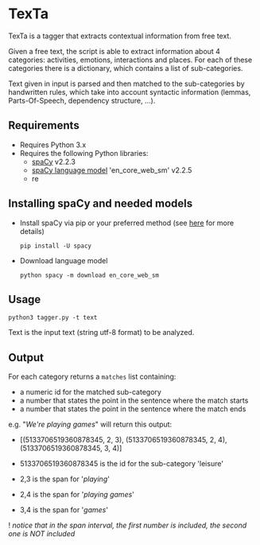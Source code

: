# TexTa
TexTa is a tagger that extracts contextual information from free text.

Given a free text, the script is able to extract information about 4 categories: activities, emotions, interactions and places. For each of these categories there is a dictionary, which contains a list of sub-categories. 

Text given in input is parsed and then matched to the sub-categories by handwritten rules, which take into account syntactic information (lemmas, Parts-Of-Speech, dependency structure, ...).

## Requirements
- Requires Python 3.x
- Requires the following Python libraries:
	- [spaCy](https://spacy.io/) v2.2.3
	- [spaCy language model](https://spacy.io/usage/models) 'en_core_web_sm' v2.2.5
	- re
	
## Installing spaCy and needed models
- Install spaCy via pip or your preferred method (see [here](https://spacy.io/usage) for more details)

	`pip install -U spacy`

- Download language model

	`python spacy -m download en_core_web_sm`
	
## Usage 

`python3 tagger.py -t text`

Text is the input text (string utf-8 format) to be analyzed.


## Output
For each category returns a `matches` list containing:

- a numeric id for the matched sub-category
- a number that states the point in the sentence where the match starts
- a number that states the point in the sentence where the match ends

e.g.
"_We're playing games_" will return this output:

- [(5133706519360878345, 2, 3), (5133706519360878345, 2, 4), (5133706519360878345, 3, 4)]

 - 5133706519360878345 is the id for the sub-category 'leisure'
 - 2,3 is the span for '_playing_'
 - 2,4 is the span for '_playing games_'
 - 3,4 is the span for '_games_'

 ! _notice that in the span interval, the first number is included, the second one is NOT included_
